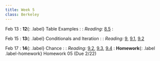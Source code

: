 ```yaml
---
title: Week 5
class: Berkeley
---
```


Feb 13
: **12**{: .label} Table Examples
  : <!--[Slides](#) &#8226; [Demos](#) &#8226; [Video](#)-->
: *Reading:* [8.5](https://inferentialthinking.com/chapters/08/5/Bike_Sharing_in_the_Bay_Area.html)
  : <!--[Project 1 Lab Worksheet](#)-->

Feb 15
: **13**{: .label} Conditionals and Iteration
  : <!--[Slides]#) &#8226; [Demos](#) &#8226; [Video](#)-->
: *Reading:* [9](https://inferentialthinking.com/chapters/09/Randomness.html), [9.1](https://inferentialthinking.com/chapters/09/1/Conditional_Statements.html), [9.2](https://inferentialthinking.com/chapters/09/2/Iteration.html)

Feb 17
: **14**{: .label} Chance
  : <!--[Slides]#) &#8226; [Demos](#) &#8226; [Video](#)-->
: *Reading:* [9.2](https://inferentialthinking.com/chapters/09/2/Iteration.html), [9.3](https://inferentialthinking.com/chapters/09/3/Simulation.html), [9.4](https://inferentialthinking.com/chapters/09/4/Monty_Hall_Problem.html)
: **Homework**{: .label .label-homework} Homework 05 (Due 2/22)
